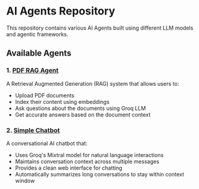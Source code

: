 # AI Agents Repository

This repository contains various AI Agents built using different LLM models and agentic frameworks.

## Available Agents

### 1. [PDF RAG Agent](pdf_rag_example/)
A Retrieval Augmented Generation (RAG) system that allows users to:
- Upload PDF documents
- Index their content using embeddings
- Ask questions about the documents using Groq LLM
- Get accurate answers based on the document context

### 2. [Simple Chatbot](simple_chatbot/)
A conversational AI chatbot that:
- Uses Groq's Mixtral model for natural language interactions
- Maintains conversation context across multiple messages
- Provides a clean web interface for chatting
- Automatically summarizes long conversations to stay within context window
